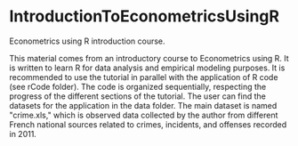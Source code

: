 # IntroductionToEconometricsUsingR

Econometrics using R introduction course.

This material comes from an introductory course to Econometrics using R. 
It is written to learn R for data analysis and empirical modeling purposes. 
It is recommended to use the tutorial in parallel with the application of R code (see rCode folder). 
The code is organized sequentially, respecting the progress of the different sections of the tutorial. 
The user can find the datasets for the application in the data folder. 
The main dataset is named "crime.xls," which is observed data 
collected by the author from different French national sources related to crimes, incidents, and offenses recorded in 2011. 